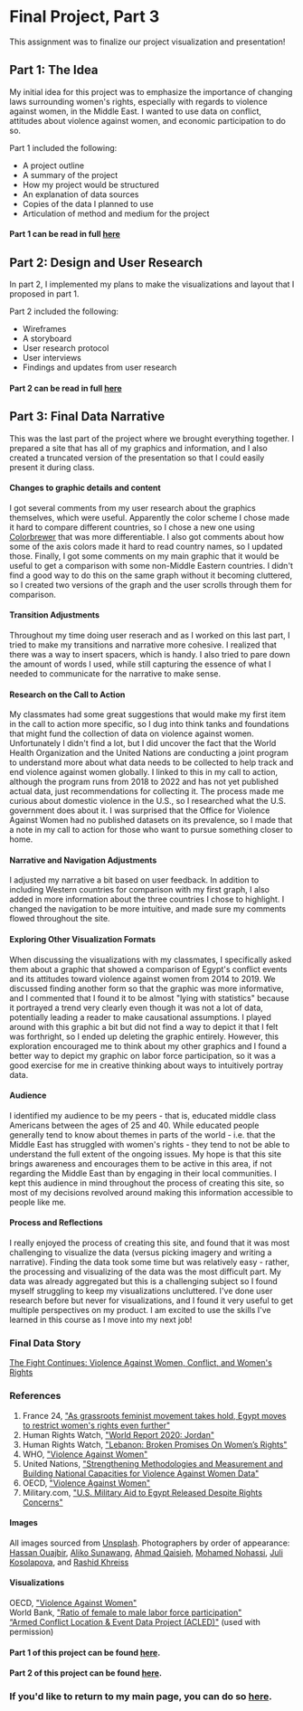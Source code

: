 # Final Project, Part 3
This assignment was to finalize our project visualization and presentation!

## Part 1: The Idea
My initial idea for this project was to emphasize the importance of changing laws surrounding women's rights, especially with regards to violence against women, in the Middle East. I wanted to use data on conflict, attitudes about violence against women, and economic participation to do so.

Part 1 included the following:
- A project outline
- A summary of the project
- How my project would be structured
- An explanation of data sources
- Copies of the data I planned to use
- Articulation of method and medium for the project

#### Part 1 can be read in full [here](/final_proj_p1.md)

## Part 2: Design and User Research
In part 2, I implemented my plans to make the visualizations and layout that I proposed in part 1.

Part 2 included the following:
- Wireframes
- A storyboard
- User research protocol
- User interviews
- Findings and updates from user research

#### Part 2 can be read in full [here](/final_proj_p2.md)

## Part 3: Final Data Narrative
This was the last part of the project where we brought everything together. I prepared a site that has all of my graphics and information, and I also created a truncated version of the presentation so that I could easily present it during class.

#### Changes to graphic details and content
I got several comments from my user research about the graphics themselves, which were useful. Apparently the color scheme I chose made it hard to compare different countries, so I chose a new one using [Colorbrewer](https://colorbrewer2.org/) that was more differentiable. I also got comments about how some of the axis colors made it hard to read country names, so I updated those. Finally, I got some comments on my main graphic that it would be useful to get a comparison with some non-Middle Eastern countries. I didn't find a good way to do this on the same graph without it becoming cluttered, so I created two versions of the graph and the user scrolls through them for comparison.

#### Transition Adjustments
Throughout my time doing user reserach and as I worked on this last part, I tried to make my transitions and narrative more cohesive. I realized that there was a way to insert spacers, which is handy. I also tried to pare down the amount of words I used, while still capturing the essence of what I needed to communicate for the narrative to make sense.

#### Research on the Call to Action
My classmates had some great suggestions that would make my first item in the call to action more specific, so I dug into think tanks and foundations that might fund the collection of data on violence against women. Unfortunately I didn't find a lot, but I did uncover the fact that the World Health Organization and the United Nations are conducting a joint program to understand more about what data needs to be collected to help track and end violence against women globally. I linked to this in my call to action, although the program runs from 2018 to 2022 and has not yet published actual data, just recommendations for collecting it. The process made me curious about domestic violence in the U.S., so I researched what the U.S. government does about it. I was surprised that the Office for Violence Against Women had no published datasets on its prevalence, so I made that a note in my call to action for those who want to pursue something closer to home.

#### Narrative and Navigation Adjustments
I adjusted my narrative a bit based on user feedback. In addition to including Western countries for comparison with my first graph, I also added in more information about the three countries I chose to highlight. I changed the navigation to be more intuitive, and made sure my comments flowed throughout the site.

#### Exploring Other Visualization Formats
When discussing the visualizations with my classmates, I specifically asked them about a graphic that showed a comparison of Egypt's conflict events and its attitudes toward violence against women from 2014 to 2019. We discussed finding another form so that the graphic was more informative, and I commented that I found it to be almost "lying with statistics" because it portrayed a trend very clearly even though it was not a lot of data, potentially leading a reader to make causational assumptions. I played around with this graphic a bit but did not find a way to depict it that I felt was forthright, so I ended up deleting the graphic entirely. However, this exploration encouraged me to think about my other graphics and I found a better way to depict my graphic on labor force participation, so it was a good exercise for me in creative thinking about ways to intuitively portray data.

#### Audience
I identified my audience to be my peers - that is, educated middle class Americans between the ages of 25 and 40. While educated people generally tend to know about themes in parts of the world - i.e. that the Middle East has struggled with women's rights - they tend to not be able to understand the full extent of the ongoing issues. My hope is that this site brings awareness and encourages them to be active in this area, if not regarding the Middle East than by engaging in their local communities. I kept this audience in mind throughout the process of creating this site, so most of my decisions revolved around making this information accessible to people like me.

#### Process and Reflections
I really enjoyed the process of creating this site, and found that it was most challenging to visualize the data (versus picking imagery and writing a narrative). Finding the data took some time but was relatively easy - rather, the processing and visualizing of the data was the most difficult part. My data was already aggregated but this is a challenging subject so I found myself struggling to keep my visualizations uncluttered. I've done user research before but never for visualizations, and I found it very useful to get multiple perspectives on my product. I am excited to use the skills I've learned in this course as I move into my next job!

### Final Data Story
[The Fight Continues: Violence Against Women, Conflict, and Women's Rights](https://carnegiemellon.shorthandstories.com/the-fight-continues-violence-against-women/index.html)

### References
1. France 24, ["As grassroots feminist movement takes hold, Egypt moves to restrict women's rights even further"](https://www.france24.com/en/middle-east/20210401-as-grassroots-feminist-movement-takes-hold-egypt-moves-to-restrict-women-s-rights-even-further)<br>
2. Human Rights Watch, ["World Report 2020: Jordan"](https://www.hrw.org/world-report/2020/country-chapters/jordan#)<br>
3. Human Rights Watch, ["Lebanon: Broken Promises On Women’s Rights"](https://www.hrw.org/news/2020/11/04/lebanon-broken-promises-womens-rights#)<br>
4. WHO, ["Violence Against Women"](https://www.who.int/news-room/fact-sheets/detail/violence-against-women)<br>
5. United Nations, ["Strengthening Methodologies and Measurement and Building National Capacities for Violence Against Women Data"](https://endvawnow.org/en/initiatives-articles/66-overview.html)<br>
6. OECD, ["Violence Against Women"](https://data.oecd.org/inequality/violence-against-women.htm)<br>
7. Military.com, ["U.S. Military Aid to Egypt Released Despite Rights Concerns"](https://www.military.com/daily-news/2021/09/15/us-military-aid-egypt-released-despite-rights-concerns.html)<br>

#### Images
All images sourced from [Unsplash](https://unsplash.com/s/photos/egypt?utm_source=unsplash&utm_medium=referral&utm_content=creditCopyText). Photographers by order of appearance: [Hassan Ouajbir](https://unsplash.com/@hazardos?utm_source=unsplash&utm_medium=referral&utm_content=creditCopyText), [Aliko Sunawang](https://unsplash.com/@sunawang?utm_source=unsplash&utm_medium=referral&utm_content=creditCopyText), [Ahmad Qaisieh](https://unsplash.com/@aqaisieh?utm_source=unsplash&utm_medium=referral&utm_content=creditCopyText), [Mohamed Nohassi](https://unsplash.com/@coopery?utm_source=unsplash&utm_medium=referral&utm_content=creditCopyText), [Juli Kosolapova](https://unsplash.com/@yuli_superson?utm_source=unsplash&utm_medium=referral&utm_content=creditCopyText), and [Rashid Khreiss](https://unsplash.com/@rush_intime?utm_source=unsplash&utm_medium=referral&utm_content=creditCopyText)<br>

#### Visualizations
OECD, ["Violence Against Women"](https://data.oecd.org/inequality/violence-against-women.htm)<br>
World Bank, ["Ratio of female to male labor force participation"](https://data.worldbank.org/indicator/SL.TLF.CACT.FM.ZS)<br>
[“Armed Conflict Location & Event Data Project (ACLED)"](https://acleddata.com/#/dashboard) (used with permission)<br>

#### Part 1 of this project can be found [here](/final_proj_p1.md).
#### Part 2 of this project can be found [here](/final_proj_p2.md).

### If you'd like to return to my main page, you can do so [here](/README.md).
